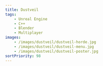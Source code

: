 ```yaml
---
title: Dustveil
tags: 
    - Unreal Engine
    - C++
    - Blender
    - Multiplayer
images: 
    - /images/dustveil/dustveil-horde.jpg
    - /images/dustveil/dustveil-menu.jpg
    - /images/dustveil/dustveil-poster.jpg
sortPriority: 98
---
```


